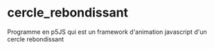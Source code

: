 # cercle_rebondissant
Programme en p5JS qui est un framework d'animation javascript  d'un cercle rebondissant

